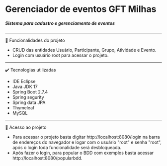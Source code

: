 # Gerenciador de eventos GFT Milhas
##### Sistema para cadastro e gerenciamento de eventos
---
🔨 Funcionalidades do projeto
* CRUD das entidades Usuário, Participante, Grupo, Atividade e Evento.
* Login com usuário root para acessar o projeto.
---
✔️ Tecnologias utilizadas
* IDE Eclipse
* Java JDK 17
* Spring Boot 2.7.4
* Spring segurity
* Spring data JPA
* Thymeleaf 
* MySQL 
---
📁 Acesso ao projeto
* Para acessar o projeto basta digitar http://localhost:8080/login na barra de endereços do navegador e logar com o usuário "root" e senha "root", após o login toda funcionalidade será desbloqueada.
* Após fazer o login, para popular o BDD com exemplos basta acessar http://localhost:8080/popularbdd. 
